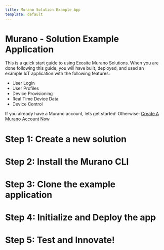 ```yaml
---
title: Murano Solution Example App
template: default
---
```


# Murano - Solution Example Application
This is a quick start guide to using Exosite Murano Solutions.  When you are done following this guide, you will have built, deployed, and used an example IoT application with the following features:

<ul><li>User Login</li>
<li>User Profiles</li>
<li>Device Provisioning</li>
<li>Real Time Device Data</li>
<li>Device Control</li>
</ul>

If you already have a Murano account, lets get started!  Otherwise: <a class="btn orange" href="https://exosite.com/business/signup">Create A Murano Account Now</a>

# Step 1: Create a new solution

# Step 2: Install the Murano CLI

# Step 3: Clone the example application

# Step 4: Initialize and Deploy the app

# Step 5: Test and Innovate!



